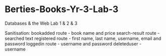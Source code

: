 # Berties-Books-Yr-3-Lab-3
Databases & the Web Lab 1 & 2 & 3

Sanitisation:
bookadded route - book name and price 
search-result route - searched text
registered route - first name, last name, username, email and password
loggedin route - username and password
deleteduser - username

